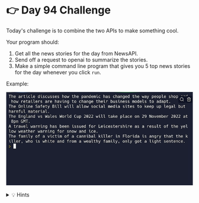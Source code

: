 # 👉 Day 94 Challenge

Today's challenge is to combine the two APIs to make something cool.

Your program should:

1. Get all the news stories for the day from NewsAPI.
2. Send off a request to openai to summarize the stories.
3. Make a simple command line program that gives you 5 top news stories for the day whenever you click `run`.
    
Example:

![](resources/newsstories.png)

<details> <summary> 💡 Hints </summary>
  
- Send off a prompt to openai that says 'summarize' and includes the URL of the story to be summarized.

</details>
